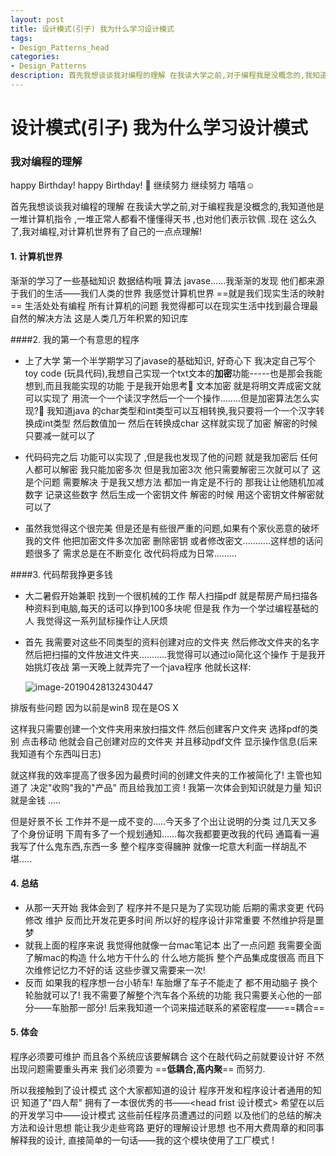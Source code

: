 ```yaml
---
layout: post
title: 设计模式(引子) 我为什么学习设计模式
tags:
- Design_Patterns_head
categories:
- Design_Patterns
description: 首先我想谈谈我对编程的理解 在我读大学之前,对于编程我是没概念的,我知道他是一堆计算机指令 ,一堆正常人都看不懂懂得天书 ,也对他们表示钦佩 .现在 这么久了,我对编程,对计算机世界有了自己的一点点理解
---
```




# 设计模式(引子) 我为什么学习设计模式


### 我对编程的理解

happy Birthday!   happy Birthday!  🎂 继续努力 继续努力 嘻嘻☺️ 

首先我想谈谈我对编程的理解 在我读大学之前,对于编程我是没概念的,我知道他是一堆计算机指令 ,一堆正常人都看不懂懂得天书 ,也对他们表示钦佩 .现在 这么久了,我对编程,对计算机世界有了自己的一点点理解!

#### 1. 计算机世界

渐渐的学习了一些基础知识 数据结构哦 算法 javase……我渐渐的发现 他们都来源于我们的生活——我们人类的世界 我感觉计算机世界 ==就是我们现实生活的映射==	生活处处有编程    所有计算机的问题 我觉得都可以在现实生活中找到最合理最自然的解决方法 这是人类几万年积累的知识库 

####2. 我的第一个有意思的程序

- 上了大学 第一个半学期学习了javase的基础知识, 好奇心下 我决定自己写个toy code (玩具代码),我想自己实现一个txt文本的**加密**功能-----也是那会我能想到,而且我能实现的功能 于是我开始思考🤔	文本加密 就是将明文弄成密文就可以实现了 用流一个一个读汉字然后一个一个操作........但是加密算法怎么实现?🤔	我知道java 的char类型和int类型可以互相转换,我只要将一个一个汉字转换成int类型 然后数值加一 然后在转换成char 这样就实现了加密 解密的时候只要减一就可以了

- 代码码完之后 功能可以实现了 ,但是我也发现了他的问题 就是我加密后 任何人都可以解密 我只能加密多次 但是我加密3次 他只需要解密三次就可以了 这是个问题 需要解决 于是我又想方法  都加一肯定是不行的 那我让让他随机加减数字 记录这些数字 然后生成一个密钥文件 解密的时候 用这个密钥文件解密就可以了

- 虽然我觉得这个很完美 但是还是有些很严重的问题,如果有个家伙恶意的破坏我的文件 他把加密文件多次加密 删除密钥 或者修改密文...........这样想的话问题很多了 需求总是在不断变化 改代码将成为日常.........

####3. 代码帮我挣更多钱

- 大二暑假开始兼职 找到一个很机械的工作 帮人扫描pdf 就是帮房产局扫描各种资料到电脑,每天的话可以挣到100多块呢 但是我 作为一个学过编程基础的人 我觉得这一系列鼠标操作让人厌烦

- 首先 我需要对这些不同类型的资料创建对应的文件夹 然后修改文件夹的名字 然后把扫描的文件放进文件夹...........我觉得可以通过io简化这个操作 于是我开始挑灯夜战 第一天晚上就弄完了一个java程序 他就长这样:

  ![image-20190428132430447]({{site.url}}/mkpicture/image-20190428132430447.png)

排版有些问题 因为以前是win8 现在是OS X

这样我只需要创建一个文件夹用来放扫描文件 然后创建客户文件夹 选择pdf的类别 点击移动 他就会自己创建对应的文件夹 并且移动pdf文件 显示操作信息(后来我知道有个东西叫日志)

就这样我的效率提高了很多因为最费时间的创建文件夹的工作被简化了! 主管也知道了 决定"收购"我的"产品" 而且给我加工资 ! 我第一次体会到知识就是力量 知识就是金钱 …..

但是好景不长 工作并不是一成不变的.....今天多了个出让说明的分类 过几天又多了个身份证明 下周有多了一个规划通知......每次我都要更改我的代码 通篇看一遍我写了什么鬼东西,东西一多 整个程序变得臃肿 就像一坨意大利面一样胡乱不堪.....

#### 4. 总结

- 从那一天开始 我体会到了 程序并不是只是为了实现功能 后期的需求变更 代码修改 维护  反而比开发花更多时间 所以好的程序设计非常重要 不然维护将是噩梦
- 就我上面的程序来说 我觉得他就像一台mac笔记本 出了一点问题 我需要全面了解mac的构造 什么地方干什么的 什么地方能拆 整个产品集成度很高 而且下次维修记忆力不好的话 这些步骤又需要来一次!
- 反而 如果我的程序想一台小轿车! 车胎爆了车子不能走了 都不用动脑子 换个轮胎就可以了! 我不需要了解整个汽车各个系统的功能 我只需要关心他的一部分——车胎那一部分! 后来我知道一个词来描述联系的紧密程度——==耦合==



#### 5. 体会

程序必须要可维护 而且各个系统应该要解耦合 这个在敲代码之前就要设计好 不然出现问题需要重头再来 我们必须要为 ==**低耦合,高内聚**== 而努力.

所以我接触到了设计模式 这个大家都知道的设计 程序开发和程序设计者通用的知识   知道了"四人帮"    拥有了一本很优秀的书——<head frist 设计模式> 希望在以后的开发学习中——设计模式 这些前任程序员遭遇过的问题 以及他们的总结的解决方法和设计思想 能让我少走些弯路 更好的理解设计思想 也不用大费周章的和同事解释我的设计, 直接简单的一句话——我的这个模块使用了工厂模式 !
